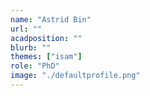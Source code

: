 ```yaml
---
name: "Astrid Bin"
url: ""
acadposition: ""
blurb: ""
themes: ["isam"]
role: "PhD"
image: "./defaultprofile.png"
---
```

